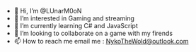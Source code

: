 - 👋 Hi, I’m @LUnarM0oN
- 👀 I’m interested in Gaming and streaming
- 🌱 I’m currently learning C# and JavaScript
- 💞️ I’m looking to collaborate on a game with my firends
- 📫 How to reach me email me : NykoTheWold@outlook.com

<!---
LUnarM0oN/LUnarM0oN is a ✨ special ✨ repository because its `README.md` (this file) appears on your GitHub profile.
You can click the Preview link to take a look at your changes.
--->
